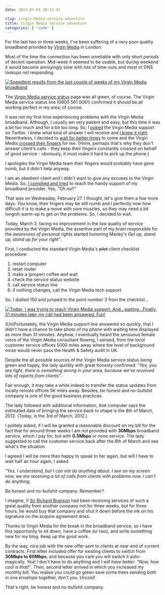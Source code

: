 ```yaml
---
date: 2012-03-03 20:12:47

slug: virgin-media-service-adventure
title: Virgin Media service adventure
categories: [ "code" ]
---
```


For the last two or three weeks, I've been suffering of a very poor quality broadband provided by [Virgin Media](http://virginmedia.com/) in London.


Most of the time the connection has been unreliable with only short periods of decent operation. Mid-week it seemed to be usable, but during weekend it would become annoyingly slow with lots of time-outs and most of DNS lookups not responding.


[![Speedtest results from the last couple of weeks of my Virgin Media broadband](http://farm8.staticflickr.com/7054/6949647513_0b2238d405.jpg)](http://www.flickr.com/photos/mloskot/6949647513/)


The [Virgin Media service status](http://virginmedia.com/servicestatus) page was all green, of course. The Virgin Media service status line (0800 561 0061) confirmed it should be all working perfect in my area, of course.


It was not my first time experiencing problems with the Virgin Media broadband. Although, I usually am very patient and easy, but this time it was a bit too much and for a bit too long. So, I [poked](https://twitter.com/#!/mloskot/status/173532756515631104) the Virgin Media support on Twitter. I knew what kind of answer I will receive and [I knew it right](https://twitter.com/#!/virginmedia/status/173838897518882816). Nevertheless, I decided to [wait for better times](https://twitter.com/#!/virginmedia/status/174128126308257792) to come and the Virgin Media [crossed their fingers](https://twitter.com/#!/virginmedia/status/174128126308257792) for me. (Hmm, perhaps that's why they don't answer client's calls - they keep their fingers constantly crossed on behalf of good service - obviously, it must make it hard to pick up the phone.)


I apologies the Virgin Media team their fingers would probably have gone numb, but it didn't help anyway.


I am an obedient client and I didn't want to give any excuses to the Virgin Media. So, [I complied and tried](https://twitter.com/#!/virginmedia/status/174430178800451584) to reach the handy support of my broadband provider. Yes, _"Oh no!!"_


That was on Wednesday, February 27. I thought, let's give them a few more days. You know, their fingers may be still numb and I perfectly now how difficult it is to make a move with sore muscles, so they may need a bit longish warm-up to get on the problems. So, I decided to wait.


Today, March 3, facing no improvement in the low quality of service provided by the Virgin Media, the assertive part of my brain responsible for the _awareness of personal rights_ started humming Marley's _Get up, stand up, stand up for your right"_.


First, I conducted the standard Virgin Media's <strike>pilot</strike> client checklist procedure:

1. restart computer
2. reset router
3. make a (proper) coffee and wait
4. check the service status website
5. call service status line
6. if nothing changes, call the Virgin Media tech support

So, I dialled 150 and jumped to the point number 3 from the checklist...

[![Today, I was trying to reach Virgin Media support. And...waiting...Finally, 31 minutes later my call had been answered. Fun!](http://farm8.staticflickr.com/7048/6803270132_1aa6eac8a2_m.jpg)](http://www.flickr.com/photos/mloskot/6803270132/)


(Un)Fortunately, the Virgin Media support line answered so quickly, that I didn't have a chance to take photo of my phone with waiting time displayed as more than 31 minutes. Anyhow, I eventually heard the sensuous female voice of the Virgin Media consultant flowing, I sensed, from the _local_ customer service offices 5000 miles away where the level of background noise would never pass the Health & Safety audit in UK.


Despite the all possible sources of the Virgin Media service status being green and happy, the lady quickly with great honesty confirmed: _"Yes, you are right, there is something wrong in your area, because we've received lots of reports from clients"_.


Fair enough, it may take a while indeed to transfer the status updates from locally remote offices 5K miles away. Besides, be honest and no-bullshit company is one of the good business practices.


The lady followed with additional information, that computer says the estimated date of bringing the service back to shape is the 8th of March, 2012. (Today, is the 3rd of March, 2012.)


I politely asked, if I will be granted a reasonable discount on my bill for the fact that for around three weeks I am not provided with **30Mbps** broadband service, which I pay for, but with **0.5Mbps** or none service. The lady suggested to call the customer service back after the 8th of March and see what's the situation.


I agreed I will be more than happy to speak to her again, but will I have to wait half an hour again, I asked.


_"Yes. I understand, but I can not do anything about. I see on my screen now, we are receiving a lot of calls from clients with problems now. I can't do anything._


Be honest and no-bullshit company. Remember?


I imagine, if [Sir Richard Branson](http://en.wikipedia.org/wiki/Richard_Branson) had been receiving services of such a great quality from another company not for three weeks, but for three hours, he would buy that company and shut it down before the ink on his signature on the acquire agreement dries.


Thanks to Virgin Media for the break in the broadband service, so I have this opportunity to sit down, have a coffee (or two), and write something new for my blog. Keep up the good work.


By the way, nice job with the new offer sent to clients at near end of current contracts. First letter included offer for existing clients to switch from **30Mbps to 60Mbps**, and because you care you will switch it auto-magically. Yea! I don't have to do anything and _I will have better_. _"Now, how cool is that!"_. Then, second letter arrived in which you increased my monthly bill. You realise you could go green save some trees sending both in one envelope together, don't you. Uncool!


That's right, be honest and no-bullshit company.
